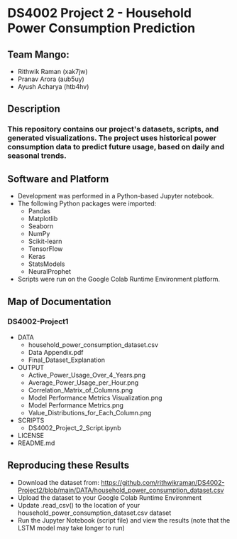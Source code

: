 # DS4002 Project 2 - Household Power Consumption Prediction

## Team Mango:
* Rithwik Raman (xak7jw)
* Pranav Arora (aub5uy)
* Ayush Acharya (htb4hv)

## Description
### This repository contains our project's datasets, scripts, and generated visualizations. The project uses historical power consumption data to predict future usage, based on daily and seasonal trends. 

## Software and Platform
* Development was performed in a Python-based Jupyter notebook.
* The following Python packages were imported:
  * Pandas
  * Matplotlib
  * Seaborn
  * NumPy
  * Scikit-learn
  * TensorFlow
  * Keras
  * StatsModels
  * NeuralProphet
* Scripts were run on the Google Colab Runtime Environment platform.

## Map of Documentation
### DS4002-Project1
* DATA
  * household_power_consumption_dataset.csv
  * Data Appendix.pdf
  * Final_Dataset_Explanation
* OUTPUT
  * Active_Power_Usage_Over_4_Years.png
  * Average_Power_Usage_per_Hour.png
  * Correlation_Matrix_of_Columns.png
  * Model Performance Metrics Visualization.png
  * Model Performance Metrics.png
  * Value_Distributions_for_Each_Column.png
* SCRIPTS
  * DS4002_Project_2_Script.ipynb
* LICENSE
* README.md

## Reproducing these Results
* Download the dataset from: https://github.com/rithwikraman/DS4002-Project2/blob/main/DATA/household_power_consumption_dataset.csv
* Upload the dataset to your Google Colab Runtime Environment
* Update .read_csv() to the location of your household_power_consumption_dataset.csv dataset
* Run the Jupyter Notebook (script file) and view the results (note that the LSTM model may take longer to run) 


